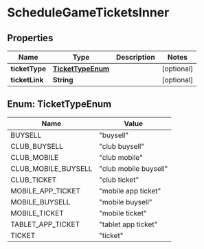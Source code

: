 

# ScheduleGameTicketsInner


## Properties

| Name | Type | Description | Notes |
|------------ | ------------- | ------------- | -------------|
|**ticketType** | [**TicketTypeEnum**](#TicketTypeEnum) |  |  [optional] |
|**ticketLink** | **String** |  |  [optional] |



## Enum: TicketTypeEnum

| Name | Value |
|---- | -----|
| BUYSELL | &quot;buysell&quot; |
| CLUB_BUYSELL | &quot;club buysell&quot; |
| CLUB_MOBILE | &quot;club mobile&quot; |
| CLUB_MOBILE_BUYSELL | &quot;club mobile buysell&quot; |
| CLUB_TICKET | &quot;club ticket&quot; |
| MOBILE_APP_TICKET | &quot;mobile app ticket&quot; |
| MOBILE_BUYSELL | &quot;mobile buysell&quot; |
| MOBILE_TICKET | &quot;mobile ticket&quot; |
| TABLET_APP_TICKET | &quot;tablet app ticket&quot; |
| TICKET | &quot;ticket&quot; |



